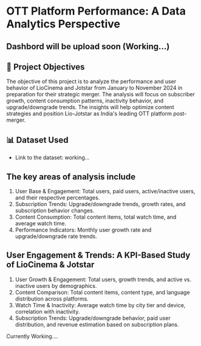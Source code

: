 # OTT Platform Performance: A Data Analytics Perspective

## Dashbord will be upload soon (Working...)

## 🎯 Project Objectives
The objective of this project is to analyze the performance and user behavior of LioCinema and Jotstar from January to November 2024 in preparation for their strategic merger. The analysis will focus on subscriber growth, content consumption patterns, inactivity behavior, and upgrade/downgrade trends. The insights will help optimize content strategies and position Lio-Jotstar as India's leading OTT platform post-merger.

## 📊 Dataset Used
- Link to the dataset: working...

## The key areas of analysis include

1. User Base & Engagement: Total users, paid users, active/inactive users, and their respective percentages.
2. Subscription Trends: Upgrade/downgrade trends, growth rates, and subscription behavior changes.
3. Content Consumption: Total content items, total watch time, and average watch time.
4. Performance Indicators: Monthly user growth rate and upgrade/downgrade rate trends.

## User Engagement & Trends: A KPI-Based Study of LioCinema & Jotstar

1. User Growth & Engagement: Total users, growth trends, and active vs. inactive users by demographics.
2. Content Comparison: Total content items, content type, and language distribution across platforms.
3. Watch Time & Inactivity: Average watch time by city tier and device, correlation with inactivity.
4. Subscription Trends: Upgrade/downgrade behavior, paid user distribution, and revenue estimation based on subscription plans.

Currently Working....

